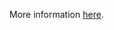 More information [here](https://docs.prismacloud.io/en/enterprise-edition/policy-reference/docker-policies/docker-policy-index/ensure-docker-apt-force).
